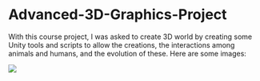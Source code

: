 # Advanced-3D-Graphics-Project
With this course project, I was asked to create 3D world by creating some Unity tools and scripts to allow the creations, the interactions among animals and humans, and the evolution of these. Here are some images:

![](proj_images/1.PNG)
